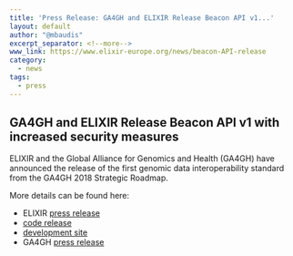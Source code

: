 ```yaml
---
title: 'Press Release: GA4GH and ELIXIR Release Beacon API v1...'
layout: default
author: "@mbaudis"
excerpt_separator: <!--more-->
www_link: https://www.elixir-europe.org/news/beacon-API-release
category:
  - news
tags:
  - press
---
```


## GA4GH and ELIXIR Release Beacon API v1 with increased security measures

ELIXIR and the Global Alliance for Genomics and Health (GA4GH) have announced the release of the first genomic data interoperability standard from the GA4GH 2018 Strategic Roadmap.

<!--more-->

More details can be found here:

* ELIXIR [press release](https://www.elixir-europe.org/news/beacon-API-release)
* [code release](https://github.com/ga4gh-beacon/specification/releases/tag/v1.0.0)
* [development site](https://github.com/ga4gh-beacon/specification)
* GA4GH [press release](https://ga4gh.edit.sanger.ac.uk/news/ga4gh-and-elixir-release-beacon-api-v1-with-increased-security-measures/)
